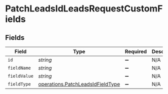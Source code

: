 # PatchLeadsIdLeadsRequestCustomFields


## Fields

| Field                                                                                | Type                                                                                 | Required                                                                             | Description                                                                          |
| ------------------------------------------------------------------------------------ | ------------------------------------------------------------------------------------ | ------------------------------------------------------------------------------------ | ------------------------------------------------------------------------------------ |
| `id`                                                                                 | *string*                                                                             | :heavy_minus_sign:                                                                   | N/A                                                                                  |
| `fieldName`                                                                          | *string*                                                                             | :heavy_minus_sign:                                                                   | N/A                                                                                  |
| `fieldValue`                                                                         | *string*                                                                             | :heavy_minus_sign:                                                                   | N/A                                                                                  |
| `fieldType`                                                                          | [operations.PatchLeadsIdFieldType](../../models/operations/patchleadsidfieldtype.md) | :heavy_minus_sign:                                                                   | N/A                                                                                  |